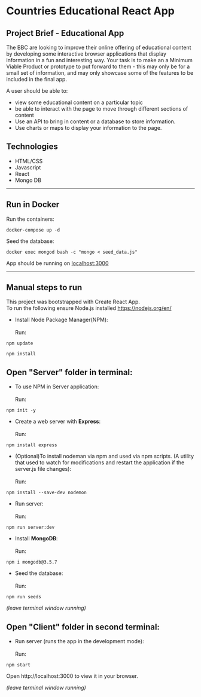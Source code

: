 # Countries Educational React App

## Project Brief - Educational App

The BBC are looking to improve their online offering of educational content by developing some interactive browser applications that display information in a fun and interesting way. Your task is to make an a Minimum Viable Product or prototype to put forward to them - this may only be for a small set of information, and may only showcase some of the features to be included in the final app.


A user should be able to:

- view some educational content on a particular topic
- be able to interact with the page to move through different sections of content
- Use an API to bring in content or a database to store information.
- Use charts or maps to display your information to the page.

## Technologies 

- HTML/CSS<br>
- Javascript<br>
- React<br>
- Mongo DB<br>

---

## Run in Docker

Run the containers:

```
docker-compose up -d
```

Seed the database:

```
docker exec mongod bash -c "mongo < seed_data.js"  
```

App should be running on [localhost:3000](http://localhost:3000)

---


## Manual steps to run

This project was bootstrapped with Create React App.<br>
To run the following ensure  Node.js installed https://nodejs.org/en/ <br>

- Install Node Package Manager(NPM):<br>
<br>Run:
```
npm update

npm install 
```


## Open "Server" folder in terminal: 

- To use NPM in Server application:<br>
<br>Run:
```
npm init -y
```


 - Create a web server with **Express**:<br>
 <br>Run:
 ```
npm install express
```


- (Optional)To install nodeman via npm and used via npm scripts.
(A utility that used to watch for modifications and restart the application if the server.js file changes):<br>
<br>Run:
```
npm install --save-dev nodemon
```


- Run server:<br>
<br>Run:
```
npm run server:dev
```


- Install **MongoDB**: <br>
<br>Run:
``` 
npm i mongodb@3.5.7
```


- Seed the database:<br>
<br>Run:
```
npm run seeds
```


*(leave terminal window running)*



## Open "Client" folder in second terminal: 


- Run server (runs the app in the development mode):<br>
<br>Run:
```
npm start 
```


Open http://localhost:3000 to view it in your browser.

*(leave terminal window running)*




